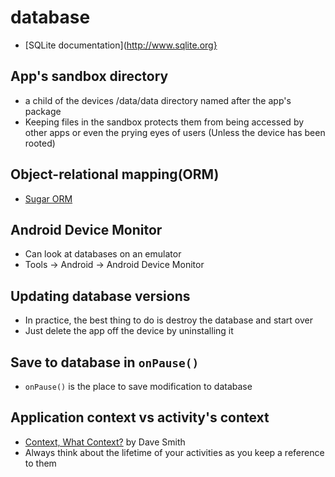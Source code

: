 # database
- [SQLite documentation](http://www.sqlite.org}

## App's sandbox directory
- a child of the devices /data/data directory named after the app's package
- Keeping files in the sandbox protects them from being accessed by other apps or even the prying eyes of users (Unless the device has been rooted)

## Object-relational mapping(ORM)
- [Sugar ORM](http://satyan.github.io/sugar/index.html)

## Android Device Monitor
- Can look at databases on an emulator
- Tools -> Android -> Android Device Monitor

## Updating database versions
- In practice, the best thing to do is destroy the database and start over
- Just delete the app off the device by uninstalling it

## Save to database in `onPause()`
- `onPause()` is the place to save modification to database

## Application context vs activity's context
- [Context, What Context?](https://possiblemobile.com/2013/06/context/) by Dave Smith
- Always think about the lifetime of your activities as you keep a reference to them
